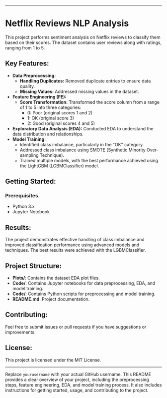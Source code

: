 
---

# Netflix Reviews NLP Analysis

This project performs sentiment analysis on Netflix reviews to classify them based on their scores. The dataset contains user reviews along with ratings, ranging from 1 to 5.

## Key Features:
- **Data Preprocessing:**
  - **Handling Duplicates:** Removed duplicate entries to ensure data quality.
  - **Missing Values:** Addressed missing values in the dataset.
- **Feature Engineering (FE):**
  - **Score Transformation:** Transformed the score column from a range of 1 to 5 into three categories:
    - 0: Poor (original scores 1 and 2)
    - 1: OK (original score 3)
    - 2: Good (original scores 4 and 5)
- **Exploratory Data Analysis (EDA):** Conducted EDA to understand the data distribution and relationships.
- **Model Training:**
  - Identified class imbalance, particularly in the "OK" category.
  - Addressed class imbalance using SMOTE (Synthetic Minority Over-sampling Technique).
  - Trained multiple models, with the best performance achieved using the LightGBM (LGBMClassifier) model.

## Getting Started:
### Prerequisites
- Python 3.x
- Jupyter Notebook

## Results:
The project demonstrates effective handling of class imbalance and improved classification performance using advanced models and techniques. The best results were achieved with the LGBMClassifier.

## Project Structure:
- **Plots/**: Contains the dataset EDA plot files.
- **Code/**: Contains Jupyter notebooks for data preprocessing, EDA, and model training.
- **Code/**: Contains Python scripts for preprocessing and model training.
- **README.md**: Project documentation.

## Contributing:
Feel free to submit issues or pull requests if you have suggestions or improvements.

## License:
This project is licensed under the MIT License.

---

Replace `yourusername` with your actual GitHub username. This README provides a clear overview of your project, including the preprocessing steps, feature engineering, EDA, and model training process. It also includes instructions for getting started, usage, and contributing to the project.
